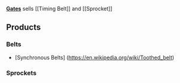 [**Gates**](http://www.gates.com/products/industrial/industrial-belts) sells [[Timing Belt]] and [[Sprocket]]

## Products
### Belts
* [Synchronous Belts] (https://en.wikipedia.org/wiki/Toothed_belt)

### Sprockets